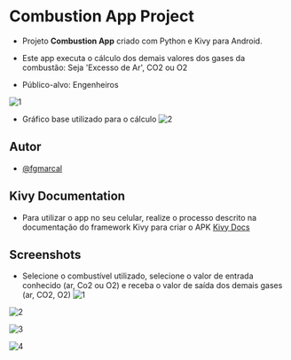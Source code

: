 # Combustion App Project

- Projeto **Combustion App** criado com Python e Kivy para Android.

- Este app executa o cálculo dos demais valores dos gases da combustão: Seja 'Excesso de Ar', CO2 ou O2

- Público-alvo: Engenheiros

![1](https://raw.githubusercontent.com/fgmarcal/app-burn-for-boiler-py/develop/app%20play%20store%20assets/Main%20story.png?token=GHSAT0AAAAAACDGVVWLWVK7M5QFLBTLLCTAZF3ZXUA)

- Gráfico base utilizado para o cálculo
![2](https://raw.githubusercontent.com/fgmarcal/app-burn-for-boiler-py/develop/app%20play%20store%20assets/grafico.png?token=GHSAT0AAAAAACDGVVWLNLAMLQJW5K6WCYM6ZF3Z5AQ)






## Autor

- [@fgmarcal](https://github.com/fgmarcal)


## Kivy Documentation

- Para utilizar o app no seu celular, realize o processo descrito na documentação do framework Kivy para criar o APK
[Kivy Docs](https://kivy.org/doc/stable/guide/packaging.html)


## Screenshots

- Selecione o combustível utilizado, selecione o valor de entrada conhecido (ar, Co2 ou O2) e receba o valor de saída dos demais gases (ar, CO2, O2)
![1](https://raw.githubusercontent.com/fgmarcal/app-burn-for-boiler-py/develop/app%20play%20store%20assets/10pol-1.png?token=GHSAT0AAAAAACDGVVWLZDCLD2R27GC7OG4QZF3ZYOQ)

![2](https://raw.githubusercontent.com/fgmarcal/app-burn-for-boiler-py/develop/app%20play%20store%20assets/10pol-2.png?token=GHSAT0AAAAAACDGVVWKPHLTNKZO4ZPKIDPUZF3ZZSA)

![3](https://raw.githubusercontent.com/fgmarcal/app-burn-for-boiler-py/develop/app%20play%20store%20assets/10pol-3.png?token=GHSAT0AAAAAACDGVVWLEHEZE4XRMHB73OAGZF3Z3MA)

![4](https://raw.githubusercontent.com/fgmarcal/app-burn-for-boiler-py/develop/app%20play%20store%20assets/10pol-4.png?token=GHSAT0AAAAAACDGVVWKF5IZF533JA7IUO4EZF3Z3VQ)

